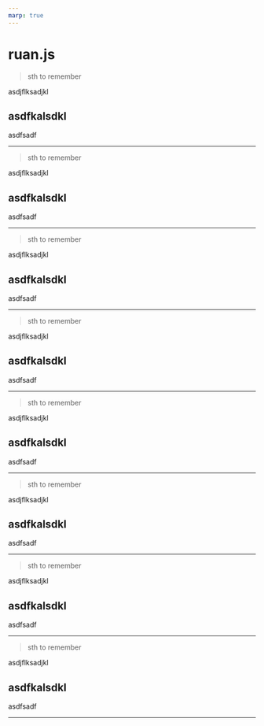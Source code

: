 ```yaml
---
marp: true
---
```


# ruan.js

> sth to remember

asdjflksadjkl

## asdfkalsdkl
asdfsadf




---

> sth to remember

asdjflksadjkl

## asdfkalsdkl
asdfsadf




---

> sth to remember

asdjflksadjkl

## asdfkalsdkl
asdfsadf




---

> sth to remember

asdjflksadjkl

## asdfkalsdkl
asdfsadf




---

> sth to remember

asdjflksadjkl

## asdfkalsdkl
asdfsadf




---

> sth to remember

asdjflksadjkl

## asdfkalsdkl
asdfsadf




---

> sth to remember

asdjflksadjkl

## asdfkalsdkl
asdfsadf




---

> sth to remember

asdjflksadjkl

## asdfkalsdkl
asdfsadf




---

